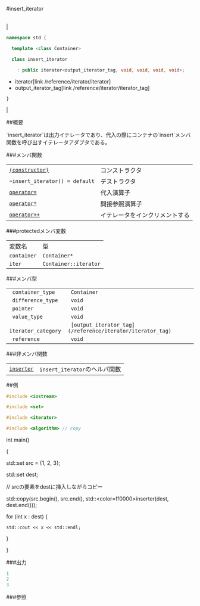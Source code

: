 #insert_iterator

| |
|-----------------------------------------------------------------------------------------------------------------------------------------------------------------------------------------------------------------------------------------------------------------------------------------------------------------------------------------------------------------------------------------------------------------------------|
|


```cpp
namespace std {

  template <class Container>

  class insert_iterator

    : public iterator<output_iterator_tag, void, void, void, void>;
```
* iterator[link /reference/iterator/iterator]
* output_iterator_tag[link /reference/iterator/iterator_tag]

`}`



 |


##概要

<p>`insert_iterator`は出力イテレータであり、代入の際にコンテナの`insert`メンバ関数を呼び出すイテレータアダプタである。
</p>


###メンバ関数


| | |
|------------------------------------------------------------------------------------------------------------------------------------|-----------------------------------------------|
| [`(constructor)`](./insert_iterator) | コンストラクタ |
| `~insert_iterator() = default` | デストラクタ |
| [`operator=`](./op_assign) | 代入演算子 |
| [`operator*`](./op_deref) | 間接参照演算子 |
| [`operator++`](./op_increment) | イテレータをインクリメントする |


###protectedメンバ変数


| | |
|------------------------|----------------------------------|
| 変数名 | 型 |
| `container` | `Container*` |
| `iter` | `Container::iterator` |


###メンバ型



| | |
|--------------------------------|-----------------------------------------------------------------------------------------------------------------------|
|` container_type` |` Container` |
|` difference_type` |` void` |
|` pointer` |` void` |
|` value_type` |` void` |
|` iterator_category` |` [output_iterator_tag](/reference/iterator/iterator_tag)` |
|` reference` |` void` |


###非メンバ関数


| | |
|------------------------------------------------------------------------------------------------------------------------|------------------------------------------------|
| [`inserter`](./inserter) | `insert_iterator`のヘルパ関数 |





##例


```cpp
#include <iostream>

#include <set>

#include <iterator>

#include <algorithm> // copy
```

int main()

{

  std::set<int> src = {1, 2, 3};

  std::set<int> dest;


  // srcの要素をdestに挿入しながらコピー

  std::copy(src.begin(), src.end(), std::<color=ff0000>inserter</color>(dest, dest.end()));


  for (int x : dest) {

    std::cout << x << std::endl;

  }

}





###出力

```cpp
1
2
3
```

###参照


